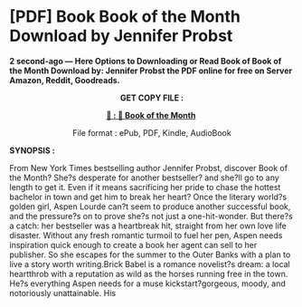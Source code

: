 # [PDF] Book Book of the Month Download by Jennifer Probst

<p><strong>2 second-ago &mdash; Here Options to Downloading or Read Book of Book of the Month Download by: Jennifer Probst the PDF online for free on Server Amazon, Reddit, Goodreads.</strong></p>
<p style="text-align: center;"><strong>GET COPY FILE :</strong></p>
<p style="text-align: center;"><strong><a href="https://us.ebookarea.xyz/?book=214967687-book-of-the-month" target="_blank" rel="noopener">📢 : 🔗 Book of the Month</a>&nbsp;</strong></p>
<p style="text-align: center;">File format : ePub, PDF, Kindle, AudioBook</p>
<p><strong>SYNOPSIS :</strong></p>
<p>From New York Times bestselling author Jennifer Probst, discover Book of the Month? She?s desperate for another bestseller? and she?ll go to any length to get it. Even if it means sacrificing her pride to chase the hottest bachelor in town and get him to break her heart? Once the literary world?s golden girl, Aspen Lourde can?t seem to produce another successful book, and the pressure?s on to prove she?s not just a one-hit-wonder. But there?s a catch: her bestseller was a heartbreak hit, straight from her own love life disaster. Without any fresh romantic turmoil to fuel her pen, Aspen needs inspiration quick enough to create a book her agent can sell to her publisher. So she escapes for the summer to the Outer Banks with a plan to live a story worth writing.Brick Babel is a romance novelist?s dream: a local heartthrob with a reputation as wild as the horses running free in the town. He?s everything Aspen needs for a muse kickstart?gorgeous, moody, and notoriously unattainable. His</p>
